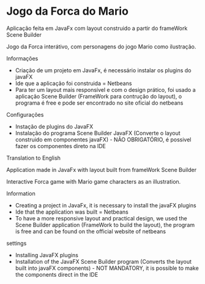 # Jogo da Forca do Mario
Aplicação feita em JavaFx com layout construido a partir do frameWork Scene Builder

Jogo da Forca interátivo, com personagens do jogo Mario como ilustração.


Informações
- Criação de um projeto em JavaFx, é necessário instalar os plugins do javaFX
- Ide que a aplicação foi construida = Netbeans
- Para ter um layout mais responsível e com o design prático, foi usado a aplicação Scene Builder (FrameWork para contrução do layout), o programa é free e pode ser encontrado no site oficial do netbeans


Configurações
- Instação de plugins do JavaFX
- Instalação do programa Scene Builder JavaFX (Converte o layout construido em componentes javaFX) - NÃO OBRIGATÓRIO, é possivel fazer os componentes direto na IDE



Translation to English

Application made in JavaFx with layout built from frameWork Scene Builder

Interactive Forca game with Mario game characters as an illustration.

Information
- Creating a project in JavaFx, it is necessary to install the javaFX plugins
- Ide that the application was built = Netbeans
- To have a more responsive layout and practical design, we used the Scene Builder application (FrameWork to build the layout), the program is free and can be found on the official website of netbeans

settings
- Installing JavaFX plugins
- Installation of the JavaFX Scene Builder program (Converts the layout built into javaFX components) - NOT MANDATORY, it is possible to make the components direct in the IDE
